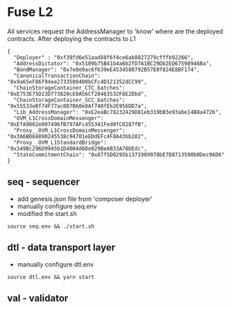 Fuse L2
=======

All services request the AddressManager to 'know' where are the deployed contracts.
After deploying the contracts to L1

```
{
  "Deployer" : "0xf39fd6e51aad88f6f4ce6ab8827279cfffb92266",
  "AddressDictator": "0x5109b75B41b4a6b2fD7A1BC29Db2ED67598946Ba",
  "BondManager": "0x7e0e0ac6f639eE4534580792B57E0f824E8BF174",
  "CanonicalTransactionChain": "0x9a65eF86f94ee2733508400bCFc4D121352dCC99",
  "ChainStorageContainer_CTC_batches": "0xE753E75D23D773820cE0A56Cf20463532F8E2Dbd",
  "ChainStorageContainer_SCC_batches": "0x55533eBf74F77ac0D7B60e8Af740fEb2E956DD7a",
  "Lib_AddressManager": "0xE2eaBc78232429D81eb319bB3e93abe14B8a4726",
  "OVM_L1CrossDomainMessenger": "0xEfA9802e007496fB797AFc455341Fed0fC0287fB",
  "Proxy__OVM_L1CrossDomainMessenger": "0x3A6B068890245538c94701eEDdEFc4F8A43bb202",
  "Proxy__OVM_L1StandardBridge": "0x349Bc296D9945b1D4004d6De029BeAB33A78DEdc",
  "StateCommitmentChain": "0x87f5D0295b1371909970bE7D8713590b0Dec96D6"
}

```



## seq - sequencer

- add genesis.json file from 'composer deployer'
- manually configure seq.env
- modified the start.sh

```
source seq.env && ./start.sh
```


## dtl - data transport layer

- manually configure dtl.env

```
source dtl.env && yarn start
```

## val - validator


